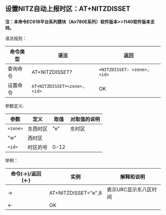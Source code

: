 ## 设置NITZ自动上报时区：AT+NITZDISSET

**注：本命令EC618平台系列模块（Air780E系列）软件版本>=1140软件版本支持。**

语法规则：

| 命令类型 | 语法                        | 返回                       |
| -------- | --------------------------- | -------------------------- |
| 查询命令 | AT+NITZDISSET?              | `+NITZDISSET: <zone>,<id>` |
| 设置命令 | `AT+NITZDISSET=<zone>,<id>` | OK                         |

 

参数定义:

| 参数     | 定义     | 取值 | 对取值的说明 |
| -------- | -------- | ---- | ------------ |
| `<zone>` | 东西时区 | "e"  | 东时区       |
| "w"      | 西时区   |      |              |
| `<id>`   | 时区的号 | 0-12 |              |

 

举例：

| 命令(→)/返回(←) | 实例                | 解释和说明            |
| --------------- | ------------------- | --------------------- |
| →               | AT+NITZDISSET="e",8 | 表示URC显示东八区时间 |
| ←               | OK                  |                       |
